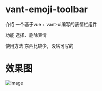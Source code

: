 # vant-emoji-toolbar
介绍
一个基于vue + vant-ui编写的表情栏组件

功能
选择、删除表情

使用方法
东西比较少，没啥可写的

# 效果图

![image](https://user-images.githubusercontent.com/51513509/146114883-7e205bce-958e-4959-889b-b5f763ae4d92.png)
